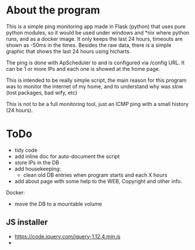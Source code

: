 # About the program


This is a simple ping monitoring app made in Flask (python) that
uses pure python modules, so it would be used under windows and
*nix where python runs, and as a docker image. It only keeps the
last 24 hours, timeouts are shown as -50ms in the times. Besides
the raw data, there is a simple graphic that shows the last 24 hours
using hicharts.

The ping is done with ApScheduler to and is configured via /config URL. It
can be 1 or more IPs and each one is showed at the home page.

This is intended to be really simple script, the main reason for this
program was to monitor the internet of my home, and to understand
why was slow (lost packages, bad wify, etc)

This is not  to be a full monitoring tool, just an ICMP ping
with a small history (24 hours).

# ToDo

* tidy code
* add inline doc for auto-document the script
* store IPs in the DB
* add housekeeping:
  * clean old DB entries when program starts and each X hours
* add about page with some help to the WEB, Copyright and 
  other info.

Docker:
* move the DB to a mountable volume

## JS installer

* https://code.jquery.com/jquery-1.12.4.min.js
* 